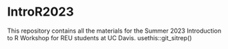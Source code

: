 # IntroR2023
This repository contains all the materials for the Summer 2023 Introduction to R Workshop for REU students at UC Davis. 
usethis::git_sitrep()

